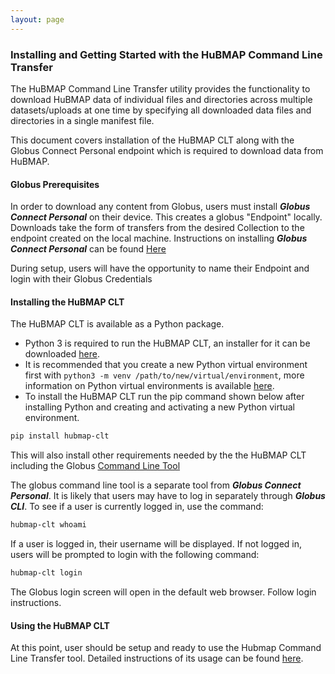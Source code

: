 ```yaml
---
layout: page
---
```

### Installing and Getting Started with the HuBMAP Command Line Transfer

The HuBMAP Command Line Transfer utility provides the functionality to download HuBMAP data of individual files and directories across multiple datasets/uploads at one time by specifying all downloaded data files and directories in a single manifest file.

This document covers installation of the HuBMAP CLT along with the Globus Connect Personal endpoint which is required to download data from HuBMAP.


#### Globus Prerequisites 

In order to download any content from Globus, users must install **_Globus Connect Personal_** on their device. This 
creates a globus "Endpoint" locally. Downloads take the form of transfers from the desired Collection to the endpoint 
created on the local machine. Instructions on installing **_Globus Connect Personal_** can be found <a href="https://www.globus.org/globus-connect-personal">Here</a>

During setup, users will have the opportunity to name their Endpoint and login with their Globus Credentials

#### Installing the HuBMAP CLT

The HuBMAP CLT is available as a Python package.
  - Python 3 is required to run the HuBMAP CLT, an installer for it can be downloaded [here](https://www.python.org/downloads/).
  - It is recommended that you create a new Python virtual environment first with `python3 -m venv /path/to/new/virtual/environment`, more information on Python virtual environments is available [here](https://docs.python.org/3/library/venv.html).
  - To install the HuBMAP CLT run the pip command shown below after installing Python and creating and activating a new Python virtual environment.

```bash
pip install hubmap-clt
```

This will also install other requirements needed by the the HuBMAP CLT including the Globus [Command Line Tool](https://docs.globus.org/cli/)

The globus command line tool is a separate tool from **_Globus Connect Personal_**. It is likely that users may have to
log in separately through **_Globus CLI_**. To see if a user is currently logged in, use the command:

```bash
hubmap-clt whoami
```

If a user is logged in, their username will be displayed. If not logged in, users will be prompted to login with the
following command: 

```bash
hubmap-clt login
```

The Globus login screen will open in the default web browser. Follow login instructions. 

#### Using the HuBMAP CLT

At this point, user should be setup and ready to use the Hubmap Command Line Transfer tool. Detailed instructions of 
its usage can be found [here](using-hubmap-clt.html).
